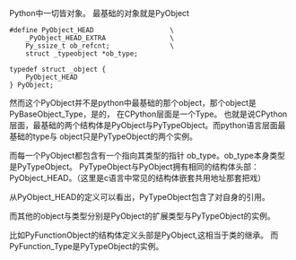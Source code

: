 Python中一切皆对象。
最基础的对象就是PyObject
```
#define PyObject_HEAD                   \
    _PyObject_HEAD_EXTRA                \
    Py_ssize_t ob_refcnt;               \
    struct _typeobject *ob_type;

typedef struct _object {
    PyObject_HEAD
} PyObject;
```

然而这个PyObject并不是python中最基础的那个object，那个object是PyBaseObject_Type，是的，
在CPython层面是一个Type。
也就是说CPython层面，最基础的两个结构体是PyObject与PyTypeObject。而python语言层面最基础的type与
object只是PyTypeObject的两个实例。

而每一个PyObject都包含有一个指向其类型的指针 ob_type。ob_type本身类型是PyTypeObject。
PyTypeObject与PyObject拥有相同的结构体头部：PyObject_HEAD。（这里是c语言中常见的结构体嵌套共用地址那套把戏）

从PyObject_HEAD的定义可以看出，PyTypeObject包含了对自身的引用。

而其他的object与类型分别是PyObject的扩展类型与PyTypeObject的实例。

比如PyFunctionObject的结构体定义头部是PyObject,这相当于类的继承。
而PyFunction_Type是PyTypeObject的实例。
